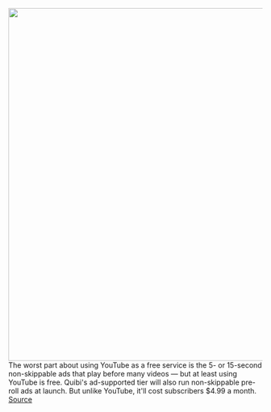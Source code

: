 <img src='https://cdn.vox-cdn.com/thumbor/FeBuHih7BcuQRXztVW8ADYatfTI=/0x0:2040x1360/1200x800/filters:focal(857x517:1183x843)/cdn.vox-cdn.com/uploads/chorus_image/image/66475722/acastro_200306_1777_Quibi_0002.0.0.jpg' width='700px' /><br/>
The worst part about using YouTube as a free service is the 5- or 15-second non-skippable ads that play before many videos — but at least using YouTube is free. Quibi's ad-supported tier will also run non-skippable pre-roll ads at launch. But unlike YouTube, it'll cost subscribers $4.99 a month.
<a href='https://www.theverge.com/2020/3/10/21173071/quibi-pre-roll-ads-video-advertising-non-skippable-streaming-youtube'> Source <a/>